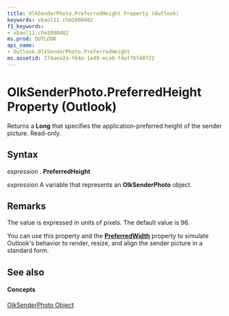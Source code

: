 ```yaml
---
title: OlkSenderPhoto.PreferredHeight Property (Outlook)
keywords: vbaol11.chm1000482
f1_keywords:
- vbaol11.chm1000482
ms.prod: OUTLOOK
api_name:
- Outlook.OlkSenderPhoto.PreferredHeight
ms.assetid: 174aea2a-f64a-1e49-eca9-f4af76f40722
---
```



# OlkSenderPhoto.PreferredHeight Property (Outlook)

Returns a  **Long** that specifies the application-preferred height of the sender picture. Read-only.


## Syntax

 _expression_ . **PreferredHeight**

 _expression_ A variable that represents an **OlkSenderPhoto** object.


## Remarks

The value is expressed in units of pixels. The default value is 96.

 You can use this property and the **[PreferredWidth](olksenderphoto-preferredwidth-property-outlook.md)** property to simulate Outlook's behavior to render, resize, and align the sender picture in a standard form.


## See also


#### Concepts


[OlkSenderPhoto Object](olksenderphoto-object-outlook.md)

